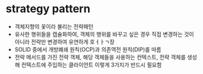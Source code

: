# strategy pattern
- 객체지향의 꽃이라 불리는 전략패턴
- 유사한 행위들을 캡슐화하여, 객체의 행위를 바꾸고 싶은 경우 직접 변경하는 것이 아니라 전략만 변경하여 유연하게 호ㅓㅏㄱ장
- SOLID 중에서 개방폐쇄 원칙(OCP)과 의존역전 원칙(DIP)를 따름
- 전략 메서드를 가진 전략 객체, 해당 객체들을 사용하는 컨텍스트, 전략 객체를 생성해 컨텍스트에 주입하는 클라이언트 이렇게 3가지가 반드시 필요함